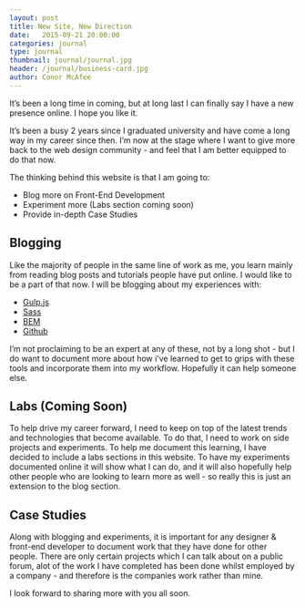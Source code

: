 ```yaml
---
layout: post
title: New Site, New Direction
date:   2015-09-21 20:00:00
categories: journal
type: journal
thumbnail: journal/journal.jpg
header: /journal/business-card.jpg
author: Conor McAfee
---
```


It’s been a long time in coming, but at long last I can finally say I have a new presence online.  I hope you like it. 

It’s been a busy 2 years since I graduated university and have come a long way in my career since then.  I’m now at the stage where I want to give more back to the web design community - and feel that I am better equipped to do that now.

The thinking behind this website is that I am going to:

- Blog more on Front-End Development
- Experiment more (Labs section coming soon)
- Provide in-depth Case Studies

## Blogging

Like the majority of people in the same line of work as me, you learn mainly from reading blog posts and tutorials people have put online.  I would like to be a part of that now.  I will be blogging about my experiences with:

- [Gulp.js]
- [Sass]
- [BEM]
- [Github]

I’m not proclaiming to be an expert at any of these, not by a long shot - but I do want to document more about how i’ve learned to get to grips with these tools and incorporate them into my workflow.  Hopefully it can help someone else.

## Labs (Coming Soon)

To help drive my career forward, I need to keep on top of the latest trends and technologies that become available.  To do that, I need to work on side projects and experiments.  To help me document this learning, I have decided to include a labs sections in this website.  To have my experiments documented online it will show what I can do, and it will also hopefully help other people who are looking to learn more as well - so really this is just an extension to the blog section.

## Case Studies

Along with blogging and experiments, it is important for any designer &amp; front-end developer to document work that they have done for other people.  There are only certain projects which I can talk about on a public forum, alot of the work I have completed has been done whilst employed by a company - and therefore is the companies work rather than mine.

I look forward to sharing more with you all soon.


[Gulp.js]: http://gulpjs.com
[Sass]: http://sass-lang.com
[BEM]: http://en.bem.info
[Github]: http://github.com